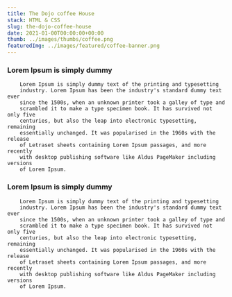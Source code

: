 ```yaml
---
title: The Dojo coffee House
stack: HTML & CSS
slug: the-dojo-coffee-house
date: 2021-01-00T00:00:00+00:00
thumb: ../images/thumbs/coffee.png
featuredImg: ../images/featured/coffee-banner.png
---
```


### Lorem Ipsum is simply dummy

        Lorem Ipsum is simply dummy text of the printing and typesetting
        industry. Lorem Ipsum has been the industry's standard dummy text ever
        since the 1500s, when an unknown printer took a galley of type and
        scrambled it to make a type specimen book. It has survived not only five
        centuries, but also the leap into electronic typesetting, remaining
        essentially unchanged. It was popularised in the 1960s with the release
        of Letraset sheets containing Lorem Ipsum passages, and more recently
        with desktop publishing software like Aldus PageMaker including versions
        of Lorem Ipsum.

### Lorem Ipsum is simply dummy

        Lorem Ipsum is simply dummy text of the printing and typesetting
        industry. Lorem Ipsum has been the industry's standard dummy text ever
        since the 1500s, when an unknown printer took a galley of type and
        scrambled it to make a type specimen book. It has survived not only five
        centuries, but also the leap into electronic typesetting, remaining
        essentially unchanged. It was popularised in the 1960s with the release
        of Letraset sheets containing Lorem Ipsum passages, and more recently
        with desktop publishing software like Aldus PageMaker including versions
        of Lorem Ipsum.